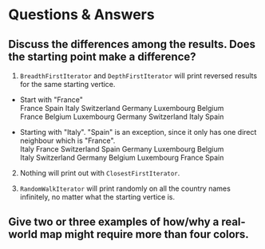# Questions & Answers

## Discuss the differences among the results. Does the starting point make a difference?
1. `BreadthFirstIterator` and `DepthFirstIterator` will print reversed results for the same starting vertice.

- Start with "France" <br>
France
Spain
Italy
Switzerland
Germany
Luxembourg
Belgium <br>
France
Belgium
Luxembourg
Germany
Switzerland
Italy
Spain <br>

- Starting with "Italy". "Spain" is an exception, since it only has one direct neighbour which is "France".  <br>
Italy
France
Switzerland
Spain
Germany
Luxembourg
Belgium <br>
Italy
Switzerland
Germany
Belgium
Luxembourg
France
Spain

2. Nothing will print out with `ClosestFirstIterator`.

3. `RandomWalkIterator` will print randomly on all the country names infinitely, no matter what the starting vertice is.

## Give two or three examples of how/why a real-world map might require more than four colors.